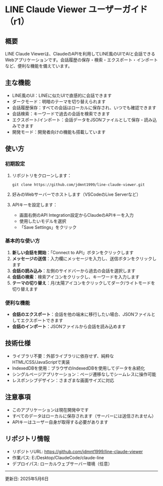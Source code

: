 # LINE Claude Viewer ユーザーガイド（r1）

## 概要

LINE Claude Viewerは、ClaudeのAPIを利用してLINE風のUIでAIと会話できるWebアプリケーションです。会話履歴の保存・検索・エクスポート・インポートなど、便利な機能を備えています。

## 主な機能

- LINE風のUI：LINEに似たUIで直感的に会話できます
- ダークモード：明暗のテーマを切り替えられます
- 会話履歴保存：すべての会話はローカルに保存され、いつでも確認できます
- 会話検索：キーワードで過去の会話を検索できます
- エクスポート/インポート：会話データをJSONファイルとして保存・読み込みできます
- 開発モード：開発者向けの機能も搭載しています

## 使い方

### 初期設定

1. リポジトリをクローンします：
   ```
   git clone https://github.com/jdmnt1999/line-claude-viewer.git
   ```

2. 好みのWebサーバーでホストします（VSCodeのLive Serverなど）

3. APIキーを設定します：
   - 画面右側のAPI Integration設定からClaudeのAPIキーを入力
   - 使用したいモデルを選択
   - 「Save Settings」をクリック

### 基本的な使い方

1. **新しい会話を開始**：「Connect to API」ボタンをクリックします
2. **メッセージの送信**：入力欄にメッセージを入力し、送信ボタンをクリックします
3. **会話の読み込み**：左側のサイドバーから過去の会話を選択します
4. **会話の検索**：検索アイコンをクリックし、キーワードを入力します
5. **テーマの切り替え**：月/太陽アイコンをクリックしてダーク/ライトモードを切り替えます

### 便利な機能

- **会話のエクスポート**：会話を他の端末に移行したい場合、JSONファイルとしてエクスポートできます
- **会話のインポート**：JSONファイルから会話を読み込めます

## 技術仕様

- ライブラリ不要：外部ライブラリに依存せず、純粋なHTML/CSS/JavaScriptで実装
- IndexedDBを使用：ブラウザのIndexedDBを使用してデータを永続化
- シングルページアプリケーション：ページ遷移なしでシームレスに操作可能
- レスポンシブデザイン：さまざまな画面サイズに対応

## 注意事項

- このアプリケーションは現在開発中です
- すべてのデータはローカルに保存されます（サーバーには送信されません）
- APIキーはユーザー自身が取得する必要があります

## リポジトリ情報

- リポジトリURL: https://github.com/jdmnt1999/line-claude-viewer
- 作業パス: E:/Desktop/ClaudeCode/claude-line
- デプロイパス: ローカルウェブサーバー環境（任意）

---

更新日: 2025年5月6日
